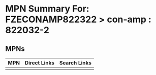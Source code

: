 



# MPN Summary For: FZECONAMP822322 > con-amp : 822032-2

## MPNs
  

|MPN|Direct Links|Search Links|
| :--- | :--- | :--- |
||||
